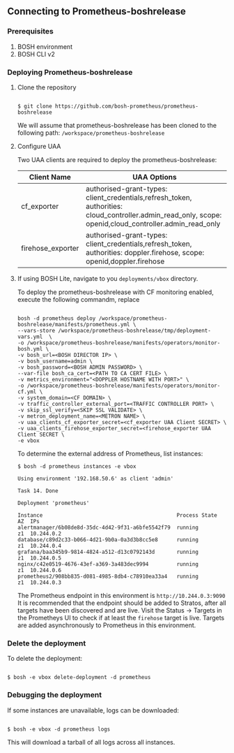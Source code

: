 ## Connecting to Prometheus-boshrelease

### Prerequisites

1. BOSH environment
1. BOSH CLI v2

### Deploying Prometheus-boshrelease

1. Clone the repository

    ```

    $ git clone https://github.com/bosh-prometheus/prometheus-boshrelease

    ```
    
    We will assume that prometheus-boshrelease has been cloned to the following path: `/workspace/prometheus-boshrelease`

1. Configure UAA

    Two UAA clients are required to deploy the prometheus-boshrelease:

    | Client Name | UAA Options |
    |-------------|-------------|
    | cf_exporter | authorised-grant-types: client_credentials,refresh_token, authorities: cloud_controller.admin_read_only, scope: openid,cloud_controller.admin_read_only |
    | firehose_exporter | authorised-grant-types: client_credentials,refresh_token, authorities: doppler.firehose, scope: openid,doppler.firehose |

1. If using BOSH Lite, navigate to you `deployments/vbox` directory.

    To deploy the prometheus-boshrelease with CF monitoring enabled, execute the following commandm, replace 
 
    ```

    bosh -d prometheus deploy /workspace/prometheus-boshrelease/manifests/prometheus.yml \
    --vars-store /workspace/prometheus-boshrelease/tmp/deployment-vars.yml  \
    -o /workspace/prometheus-boshrelease/manifests/operators/monitor-bosh.yml \
    -v bosh_url=<BOSH DIRECTOR IP> \
    -v bosh_username=admin \
    -v bosh_password=<BOSH ADMIN PASSWORD> \
    --var-file bosh_ca_cert=<PATH TO CA CERT FILE> \
    -v metrics_environment="<DOPPLER HOSTNAME WITH PORT>" \
    -o /workspace/prometheus-boshrelease/manifests/operators/monitor-cf.yml \
    -v system_domain=<CF DOMAIN> \
    -v traffic_controller_external_port=<TRAFFIC CONTROLLER PORT> \
    -v skip_ssl_verify=<SKIP SSL VALIDATE> \
    -v metron_deployment_name=<METRON NAME> \
    -v uaa_clients_cf_exporter_secret=<cf_exporter UAA Client SECRET> \
    -v uaa_clients_firehose_exporter_secret=<firehose_exporter UAA Client SECRET \
    -e vbox

    ```

    To determine the external address of Prometheus, list instances:

    ```
    $ bosh -d prometheus instances -e vbox

    Using environment '192.168.50.6' as client 'admin'

    Task 14. Done

    Deployment 'prometheus'

    Instance                                           Process State  AZ  IPs  
    alertmanager/6b08de8d-35dc-4d42-9f31-a6bfe5542f79  running        z1  10.244.0.2  
    database/c89d2c33-b066-4d21-9b0a-0a3d3b8cc5e8      running        z1  10.244.0.4  
    grafana/baa345b9-9814-4824-a512-d13c0792143d       running        z1  10.244.0.5  
    nginx/c42e0519-4676-43ef-a369-3a483dec9994         running        z1  10.244.0.6  
    prometheus2/908bb835-d081-4985-8db4-c78910ea33a4   running        z1  10.244.0.3  

    ```

    The Prometheus endpoint in this environment is `http://10.244.0.3:9090`
    It is recommended that the endpoint should be added to Stratos, after all targets have been discovered and are live. Visit the Status -> Targets in the Prometheys UI to check if at least the `firehose` target is live. Targets are added asynchronously to Prometheus in this environment.

### Delete the deployment

To delete the deployment:

```

$ bosh -e vbox delete-deployment -d prometheus

```

### Debugging the deployment

If some instances are unavailable, logs can be downloaded:

```

$ bosh -e vbox -d prometheus logs

```

This will download a tarball of all logs across all instances.
